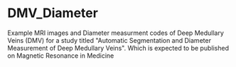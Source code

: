 # DMV_Diameter
Example MRI images and Diameter  measurment codes of Deep Medullary Veins (DMV) for a study titled "Automatic Segmentation and Diameter Measurement of Deep Medullary Veins". Which is expected to be published on Magnetic Resonance in Medicine
